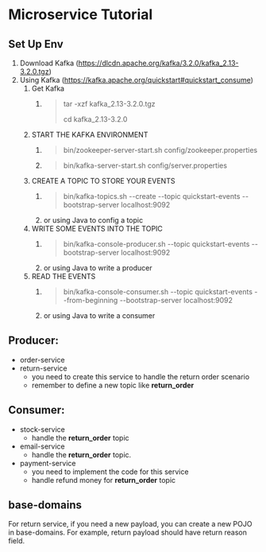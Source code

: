 # Microservice Tutorial

## Set Up Env
1. Download Kafka (https://dlcdn.apache.org/kafka/3.2.0/kafka_2.13-3.2.0.tgz)
2. Using Kafka (https://kafka.apache.org/quickstart#quickstart_consume)
   1. Get Kafka
      1. > tar -xzf kafka_2.13-3.2.0.tgz
         > 
         > cd kafka_2.13-3.2.0
   2. START THE KAFKA ENVIRONMENT
      1. > bin/zookeeper-server-start.sh config/zookeeper.properties
      2. > bin/kafka-server-start.sh config/server.properties
   3. CREATE A TOPIC TO STORE YOUR EVENTS
      1. > bin/kafka-topics.sh --create --topic quickstart-events --bootstrap-server localhost:9092
      2. or using Java to config a topic
   4. WRITE SOME EVENTS INTO THE TOPIC
      1. > bin/kafka-console-producer.sh --topic quickstart-events --bootstrap-server localhost:9092
      2. or using Java to write a producer
   5. READ THE EVENTS
      1. > bin/kafka-console-consumer.sh --topic quickstart-events --from-beginning --bootstrap-server localhost:9092
      2. or using Java to write a consumer


## Producer:
* order-service
* return-service 
  * you need to create this service to handle the return order scenario
  * remember to define a new topic like **return_order**

## Consumer:
* stock-service
  * handle the **return_order** topic
* email-service
  * handle the **return_order** topic.
* payment-service
  * you need to implement the code for this service
  * handle refund money for **return_order** topic

## base-domains
For return service, if you need a new payload, you can create a new POJO in base-domains.
For example, return payload should have return reason field.
